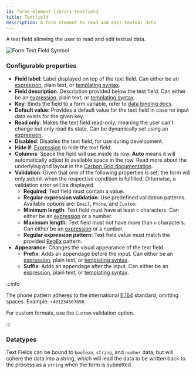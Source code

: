 ```yaml
---
id: forms-element-library-textfield
title: Textfield
description: A form element to read and edit textual data
---
```


A text field allowing the user to read and edit textual data.

![Form Text Field Symbol](/img/form-icons/form-textField.svg)

### Configurable properties

- **Field label**: Label displayed on top of the text field. Can either be an [expression](../../feel/language-guide/feel-expressions-introduction.md), plain text, or [templating syntax](../configuration/forms-config-templating-syntax.md).
- **Field description**: Description provided below the text field. Can either be an [expression](../../feel/language-guide/feel-expressions-introduction.md), plain text, or [templating syntax](../configuration/forms-config-templating-syntax.md).
- **Key**: Binds the field to a form variable, refer to [data binding docs](../configuration/forms-config-data-binding.md).
- **Default value**: Provides a default value for the text field in case no input data exists for the given key.
- **Read only**: Makes the text field read-only, meaning the user can't change but only read its state. Can be dynamically set using an [expression](../../feel/language-guide/feel-expressions-introduction.md).
- **Disabled**: Disables the text field, for use during development.
- **Hide if**: [Expression](../../feel/language-guide/feel-expressions-introduction.md) to hide the text field.
- **Columns**: Space the field will use inside its row. **Auto** means it will automatically adjust to available space in the row. Read more about the underlying grid layout in the [Carbon Grid documentation](https://carbondesignsystem.com/guidelines/2x-grid/overview).
- **Validation**: Given that one of the following properties is set, the form will only submit when the respective condition is fulfilled. Otherwise, a validation error will be displayed.
  - **Required**: Text field must contain a value.
  - **Regular expression validation**: Use predefined validation patterns. Available options are: `Email`, `Phone`, and `Custom`.
  - **Minimum length**: Text field must have at least `n` characters. Can either be an [expression](../../feel/language-guide/feel-expressions-introduction.md) or a number.
  - **Maximum length**: Text field must not have more than `n` characters. Can either be an [expression](../../feel/language-guide/feel-expressions-introduction.md) or a number.
  - **Regular expression pattern**: Text field value must match the provided [RegEx](https://developer.mozilla.org/en-US/docs/Web/JavaScript/Guide/Regular_Expressions/Cheatsheet) pattern.
- **Appearance**: Changes the visual appearance of the text field.
  - **Prefix**: Adds an appendage before the input. Can either be an [expression](../../feel/language-guide/feel-expressions-introduction.md), plain text, or [templating syntax](../configuration/forms-config-templating-syntax.md).
  - **Suffix**: Adds an appendage after the input. Can either be an [expression](../../feel/language-guide/feel-expressions-introduction.md), plain text, or [templating syntax](../configuration/forms-config-templating-syntax.md).

:::info

The phone pattern adheres to the international [E.164](https://en.wikipedia.org/wiki/E.164) standard, omitting spaces. Example: `+491234567890`

For custom formats, use the `Custom` validation option.

:::

### Datatypes

Text Fields can be bound to `boolean`, `string`, and `number` data, but will cohere the data into a string, which will lead the data to be written back to the process as a `string` when the form is submitted.
